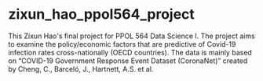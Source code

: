 # zixun_hao_ppol564_project
This Zixun Hao's final project for PPOL 564 Data Science I. 
The project aims to examine the policy/economic factors that are predictive of Covid-19 infection rates cross-nationally (OECD countries). The data is mainly based on “COVID-19 Government Response Event Dataset (CoronaNet)” created by Cheng, C., Barceló, J., Hartnett, A.S. et al. 